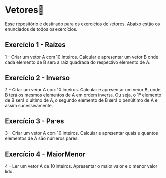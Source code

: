 # Vetores🌈

Esse repositório  e destinado para os exercícios de vetores.
Abaixo estão os enunciados de todos os exercícios.
## Exercício 1 - Raízes

1 - Criar um vetor A com 10 inteiros. Calcular e apresentar um vetor B onde cada
elemento de B será a raiz quadrada do respectivo elemento de A.

## Exercício 2 - Inverso

2 - Criar um vetor A com 10 inteiros. Calcular e apresentar um vetor B, onde B terá os
mesmos elementos de A em ordem inversa. Ou seja, o 1º elemento de B será o ultimo
de A, o segundo elemento de B será o penúltimo de A e assim sucessivamente.

## Exercício 3 - Pares

3 - Criar um vetor A com 10 inteiros. Calcular e apresentar quais e quantos elementos de
A são números pares.

## Exercício 4 - MaiorMenor

4 - Ler um vetor A de 10 inteiros. Apresentar o maior valor e o menor valor lido.
